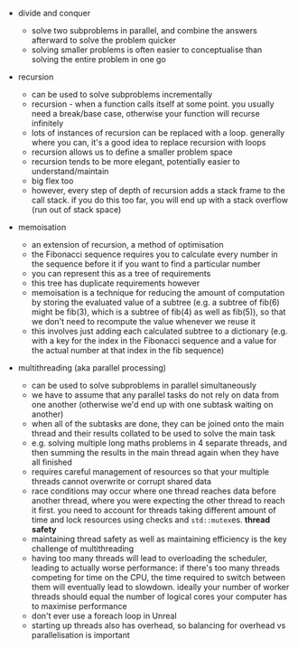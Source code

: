 - divide and conquer
	- solve two subproblems in parallel, and combine the answers afterward to solve the problem quicker
	- solving smaller problems is often easier to conceptualise than solving the entire problem in one go

- recursion
	- can be used to solve subproblems incrementally
	- recursion - when a function calls itself at some point. you usually need a break/base case, otherwise your function will recurse infinitely
	- lots of instances of recursion can be replaced with a loop. generally where you can, it's a good idea to replace recursion with loops
	- recursion allows us to define a smaller problem space
	- recursion tends to be more elegant, potentially easier to understand/maintain
	- big flex too
	- however, every step of depth of recursion adds a stack frame to the call stack. if you do this too far, you will end up with a stack overflow (run out of stack space)

- memoisation
	- an extension of recursion, a method of optimisation
	- the Fibonacci sequence requires you to calculate every number in the sequence before it if you want to find a particular number
	- you can represent this as a tree of requirements
	- this tree has duplicate requirements however
	- memoisation is a technique for reducing the amount of computation by storing the evaluated value of a subtree (e.g. a subtree of fib(6) might be fib(3), which is a subtree of fib(4) as well as fib(5)), so that we don't need to recompute the value whenever we reuse it
	- this involves just adding each calculated subtree to a dictionary (e.g. with a key for the index in the Fibonacci sequence and a value for the actual number at that index in the fib sequence)

- multithreading (aka parallel processing)
	- can be used to solve subproblems in parallel simultaneously
	- we have to assume that any parallel tasks do not rely on data from one another (otherwise we'd end up with one subtask waiting on another)
	- when all of the subtasks are done, they can be joined onto the main thread and their results collated to be used to solve the main task
	- e.g. solving multiple long maths problems in 4 separate threads, and then summing the results in the main thread again when they have all finished
	- requires careful management of resources so that your multiple threads cannot overwrite or corrupt shared data
	- race conditions may occur where one thread reaches data before another thread, where you were expecting the other thread to reach it first. you need to account for threads taking different amount of time and lock resources using checks and `std::mutex`es. **thread safety**
	- maintaining thread safety as well as maintaining efficiency is the key challenge of multithreading
	- having too many threads will lead to overloading the scheduler, leading to actually worse performance: if there's too many threads competing for time on the CPU, the time required to switch between them will eventually lead to slowdown. ideally your number of worker threads should equal the number of logical cores your computer has to maximise performance
	- don't ever use a foreach loop in Unreal
	- starting up threads also has overhead, so balancing for overhead vs parallelisation is important